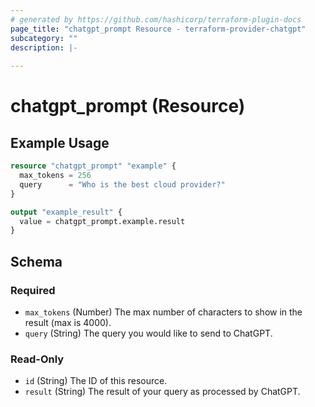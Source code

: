 ```yaml
---
# generated by https://github.com/hashicorp/terraform-plugin-docs
page_title: "chatgpt_prompt Resource - terraform-provider-chatgpt"
subcategory: ""
description: |-
  
---
```


# chatgpt_prompt (Resource)

## Example Usage
```terraform
resource "chatgpt_prompt" "example" {
  max_tokens = 256
  query      = "Who is the best cloud provider?"
}

output "example_result" {
  value = chatgpt_prompt.example.result
}
```

<!-- schema generated by tfplugindocs -->
## Schema

### Required

- `max_tokens` (Number) The max number of characters to show in the result (max is 4000).
- `query` (String) The query you would like to send to ChatGPT.

### Read-Only

- `id` (String) The ID of this resource.
- `result` (String) The result of your query as processed by ChatGPT.


